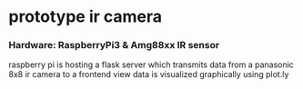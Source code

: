 # prototype ir camera 

### Hardware: RaspberryPi3 & Amg88xx IR sensor
raspberry pi is hosting a flask server which transmits data from a panasonic 8x8 ir camera to a frontend view
data is visualized graphically using plot.ly
